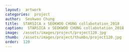 ```yaml
---
layout:  artwork
categories:  project
author:  Seokwoo Chung
title:  STARSICA x SEOKWOO CHUNG collabotation_2018
caption:  STARSICA x SEOKWOO CHUNG collabotation_2018
image:  /assets/images/project/project120.jpg
thumb:  /assets/images/project/thumbs/project120.jpg
order:  120
---
```

